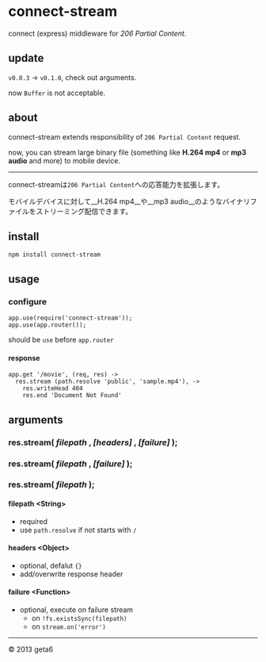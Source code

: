 # connect-stream

connect (express) middleware for _206 Partial Content_.

## update

`v0.0.3` -> `v0.1.0`, check out arguments.

now `Buffer` is not acceptable.

## about

connect-stream extends responsibility of `206 Partial Content` request.

now, you can stream large binary file (something like __H.264 mp4__ or __mp3 audio__ and more) to mobile device.

---

connect-streamは`206 Partial Content`への応答能力を拡張します。

モバイルデバイスに対して__H.264 mp4__や__mp3 audio__のようなバイナリファイルをストリーミング配信できます。

## install

```
npm install connect-stream
```

## usage

### configure

```
app.use(require('connect-stream'));
app.use(app.router());
```

should be `use` before `app.router`

#### response

```
app.get '/movie', (req, res) ->
  res.stream (path.resolve 'public', 'sample.mp4'), ->
    res.writeHead 404
    res.end 'Document Not Found'
```

## arguments

### res.stream( _filepath_ , _[headers]_ , _[failure]_ );
### res.stream( _filepath_ , _[failure]_ );
### res.stream( _filepath_ );

#### filepath &lt;String&gt;

* required
* use `path.resolve` if not starts with `/`

#### headers &lt;Object&gt;

* optional, defalut `{}`
* add/overwrite response header

#### failure &lt;Function&gt;

* optional, execute on failure stream
  * on `!fs.existsSync(filepath)`
  * on `stream.on('error')`

---

&copy; 2013 geta6

